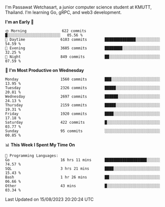 
I'm Passawat Wetchasart, a junior computer science student at KMUTT, Thailand. I'm learning Go, gRPC, and web3 development.



<!--START_SECTION:waka-->
**I'm an Early 🐤** 

```text
🌞 Morning                622 commits         █░░░░░░░░░░░░░░░░░░░░░░░░   05.56 % 
🌆 Daytime                6103 commits        ██████████████░░░░░░░░░░░   54.59 % 
🌃 Evening                3605 commits        ████████░░░░░░░░░░░░░░░░░   32.25 % 
🌙 Night                  849 commits         ██░░░░░░░░░░░░░░░░░░░░░░░   07.59 % 
```
📅 **I'm Most Productive on Wednesday** 

```text
Monday                   1560 commits        ███░░░░░░░░░░░░░░░░░░░░░░   13.95 % 
Tuesday                  2326 commits        █████░░░░░░░░░░░░░░░░░░░░   20.81 % 
Wednesday                2697 commits        ██████░░░░░░░░░░░░░░░░░░░   24.13 % 
Thursday                 2159 commits        █████░░░░░░░░░░░░░░░░░░░░   19.31 % 
Friday                   1920 commits        ████░░░░░░░░░░░░░░░░░░░░░   17.18 % 
Saturday                 422 commits         █░░░░░░░░░░░░░░░░░░░░░░░░   03.77 % 
Sunday                   95 commits          ░░░░░░░░░░░░░░░░░░░░░░░░░   00.85 % 
```


📊 **This Week I Spent My Time On** 

```text
💬 Programming Languages: 
Go                       16 hrs 11 mins      ███████████████████░░░░░░   74.57 % 
SQL                      3 hrs 21 mins       ████░░░░░░░░░░░░░░░░░░░░░   15.43 % 
Bash                     1 hr 26 mins        ██░░░░░░░░░░░░░░░░░░░░░░░   06.66 % 
Other                    43 mins             █░░░░░░░░░░░░░░░░░░░░░░░░   03.34 % 
```


 Last Updated on 15/08/2023 20:20:24 UTC
<!--END_SECTION:waka-->

<!--
**markpassawat/markpassawat** is a ✨ _special_ ✨ repository because its `README.md` (this file) appears on your GitHub profile.

Here are some ideas to get you started:

- 🔭 I’m currently working on ...
- 🌱 I’m currently learning ...
- 👯 I’m looking to collaborate on ...
- 🤔 I’m looking for help with ...
- 💬 Ask me about ...
- 📫 How to reach me: ...
- 😄 Pronouns: He/Him
- ⚡ Fun fact: ...
-->
